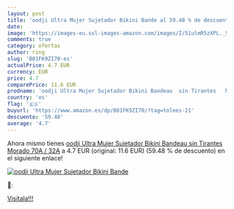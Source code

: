 ```yaml
---
layout: post
title: 'oodji Ultra Mujer Sujetador Bikini Bande al 59.48 % de descuento'
date: 
image: 'https://images-eu.ssl-images-amazon.com/images/I/51ulmR5zXPL._SL200_.jpg'
comments: true
category: ofertas
author: ring
slug: 'B01FK9ZI70-es'
actualPrice: 4.7 EUR
currency: EUR
price: 4.7
comparePrice: 11.6 EUR
prodname: 'oodji Ultra Mujer Sujetador Bikini Bandeau  sin Tirantes   Morado  70A / 32A'
country: 'es'
flag: '🇪🇸'
buyurl: 'https://www.amazon.es/dp/B01FK9ZI70/?tag=tolees-21'
descuento: '59.48'
average: '4.7'
---
```


Ahora mismo tienes [oodji Ultra Mujer Sujetador Bikini Bandeau  sin Tirantes   Morado  70A / 32A](https://www.amazon.es/dp/B01FK9ZI70/?tag=tolees-21) a 4.7 EUR (original: 11.6 EUR) (59.48 %  de descuento) en el siguiente enlace!

[![oodji Ultra Mujer Sujetador Bikini Bande](https://images-eu.ssl-images-amazon.com/images/I/51ulmR5zXPL._SL200_.jpg)](https://www.amazon.es/dp/B01FK9ZI70/?tag=tolees-21)

🔎:


[Visítala!!!](https://www.amazon.es/dp/B01FK9ZI70/?tag=tolees-21)
